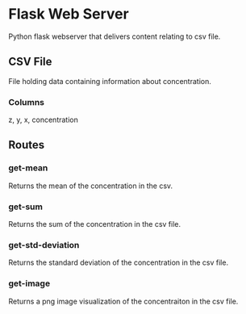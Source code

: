 # Flask Web Server
Python flask webserver that delivers content relating to csv file.

## CSV File
File holding data containing information about concentration. 

### Columns
z, y, x, concentration

## Routes

### get-mean
Returns the mean of the concentration in the csv. 

### get-sum 
Returns the sum of the concentration in the csv file. 

### get-std-deviation 
Returns the standard deviation of the concentration in the csv file. 

### get-image
Returns a png image visualization of the concentraiton in the csv file. 


